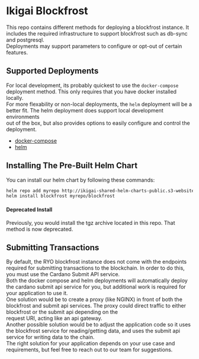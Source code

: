 # Ikigai Blockfrost

This repo contains different methods for deploying a blockfrost instance. It includes the required infrastructure to support blockfrost such as db-sync and postgresql. <br>
Deployments may support parameters to configure or opt-out of certain features.

## Supported Deployments

For local development, its probably quickest to use the `docker-compose` deployment method. This only requires that you have docker installed locally. <br>
For more flexability or non-local deployments, the `helm` deployment will be a better fit. The helm deployment does support local development environments <br>
out of the box, but also provides options to easily configure and control the deployment.

- [docker-compose](./compose/README.md)
- [helm](./helm/blockfrost/README.md)

## Installing The Pre-Built Helm Chart

You can install our helm chart by following these commands:

```sh
helm repo add myrepo http://ikigai-shared-helm-charts-public.s3-website-us-east-1.amazonaws.com
helm install blockfrost myrepo/blockfrost
```

#### Deprecated Install

Previously, you would install the tgz archive located in this repo. That method is now deprecated.

## Submitting Transactions

By default, the RYO blockfrost instance does not come with the endpoints required for submitting transactions to the blockchain. In order to do this, you must use the Cardano Submit API service. <br>
Both the docker compose and helm deployments will automatically deploy the cardano submit api service for you, but additional work is required for your application to use it. <br>
One solution would be to create a proxy (like NGINX) in front of both the blockfrost and submit api services. The proxy could direct traffic to either blockfrost or the submit api depending on the <br>
request URI, acting like an api gateway.<br>
Another possible solution would be to adjust the application code so it uses the blockfrost service for reading/getting data, and uses the submit api service for writing data to the chain.<br>
The right solution for your application depends on your use case and requirements, but feel free to reach out to our team for suggestions.
